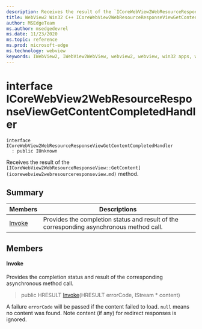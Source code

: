 ```yaml
---
description: Receives the result of the `ICoreWebView2WebResourceResponseView::GetContent` method.
title: WebView2 Win32 C++ ICoreWebView2WebResourceResponseViewGetContentCompletedHandler
author: MSEdgeTeam
ms.author: msedgedevrel
ms.date: 11/23/2020
ms.topic: reference
ms.prod: microsoft-edge
ms.technology: webview
keywords: IWebView2, IWebView2WebView, webview2, webview, win32 apps, win32, edge, ICoreWebView2, ICoreWebView2Controller, browser control, edge html, ICoreWebView2WebResourceResponseViewGetContentCompletedHandler
---
```


# interface ICoreWebView2WebResourceResponseViewGetContentCompletedHandler 

```
interface ICoreWebView2WebResourceResponseViewGetContentCompletedHandler
  : public IUnknown
```

Receives the result of the `[ICoreWebView2WebResourceResponseView::GetContent](icorewebview2webresourceresponseview.md)` method.

## Summary

 Members                        | Descriptions
--------------------------------|---------------------------------------------
[Invoke](#invoke) | Provides the completion status and result of the corresponding asynchronous method call.

## Members

#### Invoke 

Provides the completion status and result of the corresponding asynchronous method call.

> public HRESULT [Invoke](#invoke)(HRESULT errorCode, IStream * content)

A failure `errorCode` will be passed if the content failed to load. `null` means no content was found. Note content (if any) for redirect responses is ignored.


